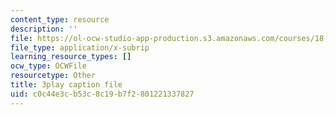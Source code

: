 ```yaml
---
content_type: resource
description: ''
file: https://ol-ocw-studio-app-production.s3.amazonaws.com/courses/18-02-multivariable-calculus-fall-2007/c0c44e3cb53c8c19b7f2801221337827_tYdoS0tkAHA.srt
file_type: application/x-subrip
learning_resource_types: []
ocw_type: OCWFile
resourcetype: Other
title: 3play caption file
uid: c0c44e3c-b53c-8c19-b7f2-801221337827
---
```

